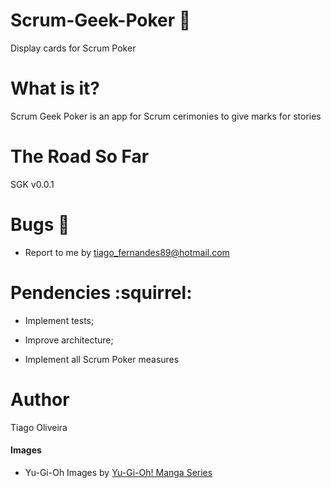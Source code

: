 # Scrum-Geek-Poker :page_facing_up:
Display cards for Scrum Poker

# What is it?

Scrum Geek Poker is an app for Scrum cerimonies to give marks for stories

# The Road So Far
SGK v0.0.1

# Bugs :bug:
- Report to me by tiago_fernandes89@hotmail.com

# Pendencies :squirrel:
- Implement tests;

- Improve architecture;

- Implement all Scrum Poker measures

# Author
Tiago Oliveira

#### Images
- Yu-Gi-Oh
Images by [Yu-Gi-Oh! Manga Series](http://www.yugioh.com)
